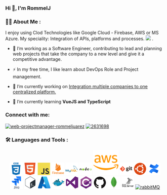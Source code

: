 ### Hi 👋, I'm RommelJ

<!--
**juarez9j/juarez9j** is a ✨ _special_ ✨ repository because its `README.md` (this file) appears on your GitHub profile.

Here are some ideas to get you started:

- 🔭 I’m currently working on ...
- 🌱 I’m currently learning ...
- 👯 I’m looking to collaborate on ...
- 🤔 I’m looking for help with ...
- 💬 Ask me about ...
- 📫 How to reach me: ...
- 😄 Pronouns: ...
- ⚡ Fun fact: ...
-->

### :man_technologist: About Me :

I enjoy using Clod Technologies like Google Cloud - Firebase, AWS or MS Azure. My speciality: Integration of APIs, platforms and processes. <img src="https://media.giphy.com/media/WUlplcMpOCEmTGBtBW/giphy.gif" width="30"> .

- :telescope: I’m working as a Software Engineer, contributing to lead and planning web projects that take the company to a new level and give it a competitive advantage.

- :zap: In my free time, I like learn about DevOps Role and Project management.


- 🔭 I’m currently working on [Integration multiple companies to one centralized platform.](https://puntofacil.com.ni)

- 🌱 I’m currently learning **VueJS and TypeScript**

<h3 align="left">Connect with me:</h3>
<p align="left">
<a href="https://linkedin.com/in/web-projectmanager-rommeljuarez" target="blank"><img align="center" src="https://raw.githubusercontent.com/rahuldkjain/github-profile-readme-generator/master/src/images/icons/Social/linked-in-alt.svg" alt="web-projectmanager-rommeljuarez" height="30" width="40" /></a>
<a href="https://stackoverflow.com/users/2631698" target="blank"><img align="center" src="https://raw.githubusercontent.com/rahuldkjain/github-profile-readme-generator/master/src/images/icons/Social/stack-overflow.svg" alt="2631698" height="30" width="40" /></a>
</p>

### :hammer_and_wrench: Languages and Tools :

<div align="center">

  <img src="https://github.com/devicons/devicon/blob/master/icons/css3/css3-plain-wordmark.svg"  title="CSS3" alt="CSS" width="40" height="40"/>

  <img src="https://github.com/devicons/devicon/blob/master/icons/html5/html5-original.svg" title="HTML5" alt="HTML" width="40" height="40"/>

  <img src="https://github.com/devicons/devicon/blob/master/icons/javascript/javascript-original.svg" title="JavaScript" alt="JavaScript" width="40" height="40"/>

  <img src="https://github.com/devicons/devicon/blob/master/icons/firebase/firebase-plain-wordmark.svg" title="Firebase" alt="Firebase" width="40" height="40"/>

  <img src="https://github.com/devicons/devicon/blob/master/icons/mysql/mysql-original-wordmark.svg" title="MySQL"  alt="MySQL" width="40" height="40"/>

  <img src="https://github.com/devicons/devicon/blob/master/icons/nodejs/nodejs-original-wordmark.svg" title="NodeJS" alt="NodeJS" width="40" height="40"/>

  <img src="https://github.com/devicons/devicon/blob/master/icons/amazonwebservices/amazonwebservices-plain-wordmark.svg" title="AWS" alt="AWS" width="80" height="80"/>

  <img src="https://github.com/devicons/devicon/blob/master/icons/git/git-original-wordmark.svg" title="Git" alt="Git" width="40" height="40"/>

  <img src="https://github.com/devicons/devicon/blob/master/icons/ubuntu/ubuntu-plain.svg" title="UBUNTU" alt="UBUNTU" width="40" height="40"/>

  <img src="https://github.com/devicons/devicon/blob/master/icons/confluence/confluence-original.svg" title="CONFLUENCE" alt="confluence" width="40" height="40"/>

  <img src="https://github.com/devicons/devicon/blob/master/icons/jira/jira-original-wordmark.svg" title="JIRA" alt="JIRA" width="40" height="40"/>

  <img src="https://github.com/devicons/devicon/blob/master/icons/bash/bash-plain.svg" title="bash" alt="bash" width="40" height="40"/>

  <img src="https://github.com/devicons/devicon/blob/master/icons/azure/azure-original.svg" title="Azure" alt="Azure" width="40" height="40"/>

  <img src="https://github.com/devicons/devicon/blob/master/icons/docker/docker-original.svg" title="Docker" alt="docker" width="40" height="40"/>

  <img src="https://github.com/devicons/devicon/blob/master/icons/visualstudio/visualstudio-plain.svg" title="VisualStudio" alt="visualstudio" width="40" height="40"/>

  <img src="https://github.com/devicons/devicon/blob/master/icons/csharp/csharp-original.svg" title="CSharp" alt="csharp" width="40" height="40"/>

  <img src="https://github.com/devicons/devicon/blob/master/icons/github/github-original.svg" title="github" alt="github" width="40" height="40"/>

  <img src="https://github.com/devicons/devicon/blob/master/icons/mongodb/mongodb-original.svg" title="MongoDB" alt="MongoDB" width="40" height="40"/>

  <img src="https://github.com/devicons/devicon/blob/master/icons/microsoftsqlserver/microsoftsqlserver-plain-wordmark.svg" title="MSsql" alt="MSsql" width="40" height="40"/>

  <a href="https://www.rabbitmq.com" target="_blank" rel="noreferrer"> 
  <img src="https://www.vectorlogo.zone/logos/rabbitmq/rabbitmq-icon.svg" alt="rabbitMQ" width="40" height="40"/> </a>

</div>
